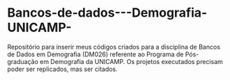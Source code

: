 # Bancos-de-dados---Demografia-UNICAMP-
Repositório para inserir meus códigos criados para a disciplina de Bancos de Dados em Demografia (DM026) referente ao Programa de Pós-graduação em Demografia da UNICAMP. Os projetos executados precisam poder ser replicados, mas ser citados.
